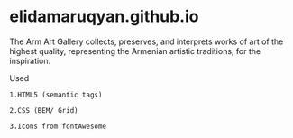 # elidamaruqyan.github.io

The Arm Art Gallery collects, preserves, and interprets works of art of the highest quality, representing the Armenian artistic traditions, for the inspiration.

Used

    1.HTML5 (semantic tags)

    2.CSS (BEM/ Grid)

    3.Icons from fontAwesome

